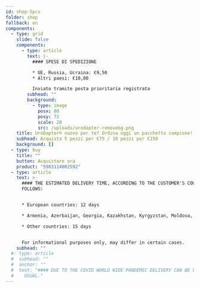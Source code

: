 ```yaml
---
id: shop-5pcs
folder: shop
fallback: en
components:
  - type: grid
    slide: false
    components:
      - type: article
        text: |-
          #### SPESE DI SPEDIZIONE

          * UE, Russia, Ucraina: €9,50
          * Altri paesi: €10,00

          Inviato tramite posta prioritaria registrata
        subhead: ""
        background:
          - type: image
            posx: 80
            posy: 72
            scale: 20
            src: /uploads/urodapter-removebg.png
    title: UroDapter® nuovo per te? Ordina oggi un pacchetto campione!
    subhead: Acquista 5 pezzi per €75 / 10 pezzi per €150
    background: []
  - type: buy
    title: ""
    button: Acquistare ora
    product: "5983114002592"
  - type: article
    text: >-
      #### THE ESTIMATED DELIVERY TIME, ACCORDING TO THE CUSTOMER'S COUNTRY AS
      FOLLOWS:


      * European countries: 12 days

      * Armenia, Azerbaijan, Georgia, Kazakhstan, Kyrgyzstan, Moldova, Russia, Tajikistan, Turkmenistan, Ukraine, Uzbekistan: 19 days

      * Other countries: 15 days


      For informational purposes only, may differ in certain cases.
    subhead: ""
  #- type: article
  #  subhead: ""
  #  anchor: ""
  #  text: "#### DUE TO THE COVID WORLD WIDE PANDEMIC DELIVERY CAN BE LONGER THAN
  #    USUAL."
---
```

